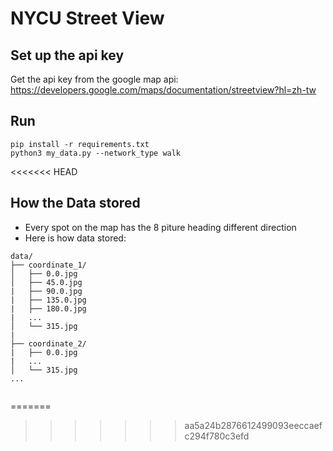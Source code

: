 # NYCU Street View

## Set up the api key
Get the api key from the google map api:
https://developers.google.com/maps/documentation/streetview?hl=zh-tw


## Run 
```
pip install -r requirements.txt
python3 my_data.py --network_type walk
```
<<<<<<< HEAD

## How the Data stored
* Every spot on the map has the 8 piture heading different direction
* Here is how data stored:
```
data/
├── coordinate_1/
│   ├── 0.0.jpg
│   ├── 45.0.jpg
|   ├── 90.0.jpg
|   ├── 135.0.jpg
|   ├── 180.0.jpg
|   ...
│   └── 315.jpg
|
├── coordinate_2/
|   ├── 0.0.jpg
|   ...
│   └── 315.jpg
...


```
=======
>>>>>>> aa5a24b2876612499093eeccaefc294f780c3efd
